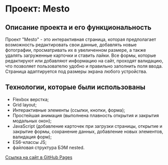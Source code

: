 # Проект: Mesto

## Описание проекта и его функциональность

Проект "Mesto" - это интерактивная страница, которая предполагает возможность редактировать свои данные, добавлять новые фотографии, просматривать их в увеличенном размере, а также удалять загруженные карточки и ставить лайки.
Все формы, которые редактируют или добавляют информацию на сайт, проходят валидацию, что позволяет пользователю удобно и правильно заполнить поля ввода.
Страница адаптируется под размеры экрана любого устройства.

## Технологии, которые были использованы
* Flexbox верстка;
* Grid layout;
* Интерактивные элементы (ссылки, кнопки, форма);
* Простейшая анимация (выполнена плавность открытия и закрытия модальных окон);
* JavaScript (добавление карточек при загрузки страницы, открытие и закрытие формы, сохранение данных, добавление новых элементов, валидация форм);
* ES6-классы JS;
* файловая структура БЭМ nested.


[Ссылка на сайт в GitHub Pages](https://tat-rs.github.io/mesto/)


